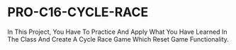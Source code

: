 # PRO-C16-CYCLE-RACE
In This Project, You Have To Practice And Apply What You Have Learned In The Class And Create A Cycle Race Game Which Reset Game Functionality.
